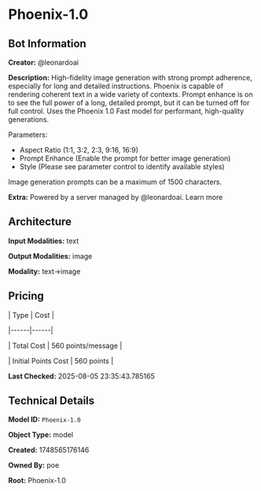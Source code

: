 # Phoenix-1.0

## Bot Information

**Creator:** @leonardoai

**Description:** High-fidelity image generation with strong prompt adherence, especially for long and detailed instructions. Phoenix is capable of rendering coherent text in a wide variety of contexts. Prompt enhance is on to see the full power of a long, detailed prompt, but it can be turned off for full control. Uses the Phoenix 1.0 Fast model for performant, high-quality generations.

Parameters:
- Aspect Ratio (1:1, 3:2, 2:3, 9:16, 16:9)
- Prompt Enhance (Enable the prompt for better image generation)
- Style (Please see parameter control to identify available styles)

Image generation prompts can be a maximum of 1500 characters.

**Extra:** Powered by a server managed by @leonardoai. Learn more


## Architecture

**Input Modalities:** text

**Output Modalities:** image

**Modality:** text->image


## Pricing

| Type | Cost |

|------|------|

| Total Cost | 560 points/message |

| Initial Points Cost | 560 points |


**Last Checked:** 2025-08-05 23:35:43.785165


## Technical Details

**Model ID:** `Phoenix-1.0`

**Object Type:** model

**Created:** 1748565176146

**Owned By:** poe

**Root:** Phoenix-1.0
